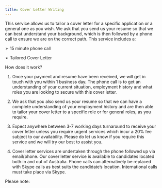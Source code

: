 ```yaml
---
title: Cover Letter Writing
---
```

This service allows us to tailor a cover letter for a specific application or a general one as you wish. We ask that you send us your resume so that we can best understand your background, which is then followed by a phone call to ensure we are on the correct path. This service includes a: 

➢	15 minute phone call

➢	Tailored Cover Letter


How does it work?


1.	Once your payment and resume have been received, we will get in touch with you within 1 business day. The phone call is to get an understanding of your current situation, employment history and what roles you are looking to secure with this cover letter.

2.	We ask that you also send us your resume so that we can have a complete understanding of your employment history and are then able to tailor your cover letter to a specific role or for general roles, as you require.

3.	Expect anywhere between 3-7 working days turnaround to receive your cover letter unless you require urgent services which incur a 20% fee subject to our availability. Please do let us know if you require this service and we will try our best to assist you.

4.	Cover letter services are undertaken through the phone followed up via email/phone. Our cover letter service is available to candidates located both in and out of Australia. Phone calls can alternatively be replaced with Skype calls as best suits the candidate’s location. International calls must take place via Skype.


Please note:
